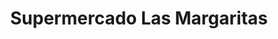 ---
title: "Supermercado Las Margaritas"
url: /david-sur/supermercado-las-margaritas/
shop: supermercado
---